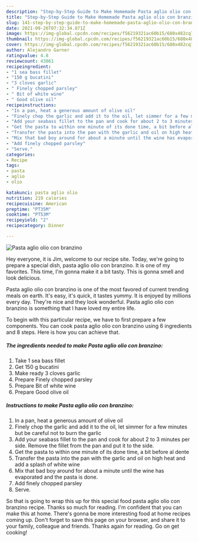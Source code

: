 ```yaml
---
description: "Step-by-Step Guide to Make Homemade Pasta aglio olio con branzino"
title: "Step-by-Step Guide to Make Homemade Pasta aglio olio con branzino"
slug: 141-step-by-step-guide-to-make-homemade-pasta-aglio-olio-con-branzino
date: 2021-09-26T07:32:34.871Z
image: https://img-global.cpcdn.com/recipes/f56219321ac60b15/680x482cq70/pasta-aglio-olio-con-branzino-recipe-main-photo.jpg
thumbnail: https://img-global.cpcdn.com/recipes/f56219321ac60b15/680x482cq70/pasta-aglio-olio-con-branzino-recipe-main-photo.jpg
cover: https://img-global.cpcdn.com/recipes/f56219321ac60b15/680x482cq70/pasta-aglio-olio-con-branzino-recipe-main-photo.jpg
author: Alejandro Garner
ratingvalue: 4.8
reviewcount: 43861
recipeingredient:
- "1 sea bass fillet"
- "150 g bucatini"
- "3 cloves garlic"
- " Finely chopped parsley"
- " Bit of white wine"
- " Good olive oil"
recipeinstructions:
- "In a pan, heat a generous amount of olive oil"
- "Finely chop the garlic and add it to the oil, let simmer for a few minutes but be careful not to burn the garlic"
- "Add your seabass fillet to the pan and cook for about 2 to 3 minutes per side. Remove the fillet from the pan and put it to the side."
- "Get the pasta to within one minute of its done time, a bit before al dente"
- "Transfer the pasta into the pan with the garlic and oil on high heat and add a splash of white wine"
- "Mix that bad boy around for about a minute until the wine has evaporated and the pasta is done."
- "Add finely chopped parsley"
- "Serve."
categories:
- Recipe
tags:
- pasta
- aglio
- olio

katakunci: pasta aglio olio 
nutrition: 219 calories
recipecuisine: American
preptime: "PT35M"
cooktime: "PT53M"
recipeyield: "2"
recipecategory: Dinner

---
```



![Pasta aglio olio con branzino](https://img-global.cpcdn.com/recipes/f56219321ac60b15/680x482cq70/pasta-aglio-olio-con-branzino-recipe-main-photo.jpg)

Hey everyone, it is Jim, welcome to our recipe site. Today, we're going to prepare a special dish, pasta aglio olio con branzino. It is one of my favorites. This time, I'm gonna make it a bit tasty. This is gonna smell and look delicious.



Pasta aglio olio con branzino is one of the most favored of current trending meals on earth. It's easy, it's quick, it tastes yummy. It is enjoyed by millions every day. They're nice and they look wonderful. Pasta aglio olio con branzino is something that I have loved my entire life.


To begin with this particular recipe, we have to first prepare a few components. You can cook pasta aglio olio con branzino using 6 ingredients and 8 steps. Here is how you can achieve that.

<!--inarticleads1-->

##### The ingredients needed to make Pasta aglio olio con branzino:

1. Take 1 sea bass fillet
1. Get 150 g bucatini
1. Make ready 3 cloves garlic
1. Prepare  Finely chopped parsley
1. Prepare  Bit of white wine
1. Prepare  Good olive oil




<!--inarticleads2-->

##### Instructions to make Pasta aglio olio con branzino:

1. In a pan, heat a generous amount of olive oil
1. Finely chop the garlic and add it to the oil, let simmer for a few minutes but be careful not to burn the garlic
1. Add your seabass fillet to the pan and cook for about 2 to 3 minutes per side. Remove the fillet from the pan and put it to the side.
1. Get the pasta to within one minute of its done time, a bit before al dente
1. Transfer the pasta into the pan with the garlic and oil on high heat and add a splash of white wine
1. Mix that bad boy around for about a minute until the wine has evaporated and the pasta is done.
1. Add finely chopped parsley
1. Serve.




So that is going to wrap this up for this special food pasta aglio olio con branzino recipe. Thanks so much for reading. I'm confident that you can make this at home. There's gonna be more interesting food at home recipes coming up. Don't forget to save this page on your browser, and share it to your family, colleague and friends. Thanks again for reading. Go on get cooking!
